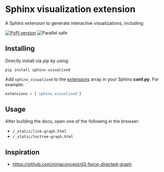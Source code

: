 # Sphinx visualization extension

A Sphinx extension to generate interactive visualizations, including:

[![PyPI version](https://img.shields.io/pypi/v/sphinx-visualised.svg)](https://pypi.python.org/pypi/sphinx-visualised)
![Parallel safe](https://img.shields.io/badge/parallel%20safe-false-red)

## Installing

Directly install via pip by using:

```
pip install sphinx-visualised
```

Add `sphinx_visualised` to the [extensions](https://www.sphinx-doc.org/en/master/usage/configuration.html#confval-extensions) array in your Sphinx **conf.py**.
For example:

```python
extensions = ['sphinx_visualised']
```

## Usage

After building the docs, open one of the following in the browser:

- `/_static/link-graph.html` 
- `/_static/toctree-graph.html` 

## Inspiration

- https://github.com/ninjaconcept/d3-force-directed-graph
